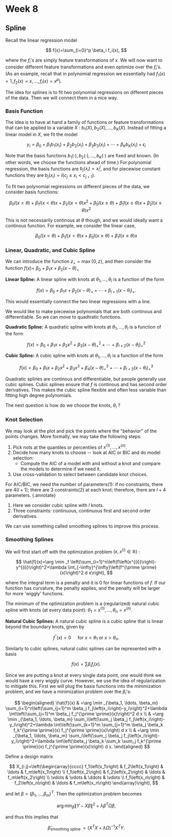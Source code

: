 # Week 8

## Spline

Recall the linear regression model

$$
f(x)=\sum_{i=0}^p \beta_i f_i(x), 
$$

where the $f_i$'s are simply feature transformations of $x$. We will now want to consider different feature transformations and even optimize over the $f_i$'s. (As an example, recall that in polynomial regression we essentially had $\left.f_1(x)=1, f_2(x)=x, \dots, f_i(x)=x^{p}\right)$. 

The idea for splines is to fit two polynomial regressions on different pieces of the data. Then we will connect them in a nice way.

### Basis Function

The idea is to have at hand a family of functions or feature transformations that can be applied to a variable $X$ : $b_1(X), b_2(X), \dots, b_K(X)$. Instead of fitting a linear model in $X$, we fit the model

$$
y_i=\beta_0+\beta_1 b_1\left(x_i\right)+\beta_2 b_2\left(x_i\right)+\beta_3 b_3\left(x_i\right)+\cdots+\beta_K b_K\left(x_i\right)+\epsilon_i
$$

Note that the basis functions $b_1(\cdot), b_2(\cdot), \ldots, b_K(\cdot)$ are fixed and known. (In other words, we choose the functions ahead of time.) For polynomial regression, the basis functions are $b_j\left(x_i\right)=x_i^j$, and for piecewise constant functions they are $b_j\left(x_i\right)=I\left(c_j \leq x_i<c_{j+1}\right)$. 

To fit two polynomial regressions on different pieces of the data, we consider basis functions:

$$
\beta_0 I(x<\theta)+\beta_1 I(x<\theta) x+\beta_2 I(x<\theta) x^2+\tilde{\beta}_0 I(x\geq\theta)+\tilde{\beta}_1 I(x\geq\theta) x+\tilde{\beta}_2 I(x\geq\theta) x^2
$$

This is not necessarily continous at $\theta$ though, and we would ideally want a continous function. For example, we consider the linear case, 

$$
\beta_0 I(x<\theta)+\beta_1 I(x<\theta) x+\tilde{\beta}_0 I(x\geq\theta)+\tilde{\beta}_1 I(x\geq\theta) x
$$

### Linear, Quadratic, and Cubic Spline

We can introduce the function $z_{+}=\max \{0, z\}$, and then consider the function $f(x)=$ $\beta_0+\beta_1 x+\beta_2(x-\theta)_{+}$

**Linear Spline:** A linear spline with knots at $\theta_1, \ldots, \theta_l$ is a function of the form

$$
f(x)=\beta_0+\beta_1 x+\beta_2(x-\theta)_{+}+\cdots+\beta_{l+1}\left(x-\theta_l\right)_{+}.
$$

This would essentially connect the two linear regressions with a line. 

We would like to make piecewise polynomials that are both continous and differentiable. So we can move to quadtratic functions.

**Quadratic Spline:** A quadratic spline with knots at $\theta_1, \ldots, \theta_l$ is a function of the form

$$
f(x)=\beta_0+\beta_1 x+\beta_2 x^2 + \beta_3(x-\theta)_{+}^2+\cdots+\beta_{l+2}\left(x-\theta_l\right)_{+}^2
$$

**Cubic Spline:** A cubic spline with knots at $\theta_1, \ldots, \theta_l$ is a function of the form

$$
f(x)=\beta_0+\beta_1 x+\beta_2 x^2+\beta_3 x^3 + \beta_4(x-\theta)_{+}^3+\cdots+\beta_{l+3}\left(x-\theta_l\right)_{+}^3
$$


Quadratic splines are continous and differentiable, but people generally use cubic splines. Cubic splines ensure that $f$ is continous and has second order derivatives. This makes the cubic spline flexible and often less variable than fitting high degree polynomials.

The next question is how do we choose the knots, $\theta_i$ ?

### Knot Selection

We may look at the plot and pick the points where the "behavior" of the points changes. More formally, we may take the following steps: 

1. Pick nots at the quantiles or percentiles of $x^{(1)},\dots,x^{(n)}$. 
2. Decide how many knots to choose -- look at AIC or BIC and do model selection: 
    - Compute the AIC of a model with and without a knot and compare the models to determine if we need it. 
3. Use cross-validation to select between candidate knot choices. 

For AIC/BIC, we need the number of parameters(1): if no constraints, there are $4(l+1)$; there are 3 constraints(2) at each knot; therefore, there are $l+4$ parameters. 
{.annotate}

1. Here we consider cubic spline with $l$ knots.
2. Three constraints: continuous, continuous first and second order derivatives. 

We can use something called smoothing splines to improve this process. 

### Smoothing Splines

We will first start off with the optimization problem $\left(x, x^{(i)} \in \mathbb{R}\right)$ :

$$
\hat{f}(x)=\arg \min _f \left(\sum_{i=1}^n\left(f\left(x^{(i)}\right)-y^{(i)}\right)^2+\lambda \int_{-\infty}^{\infty}\left(f^{\prime \prime}(x)\right)^2 d x\right),
$$


where the integral term is a penalty and it is 0 for linear functions of $f$. If our function has curvature, the penalty applies, and the penalty will be larger for more 'wiggly' functions. 

The minimum of the optimization problem is a (regularized) natural cubic spline with knots (at every data point): $\theta_1=x^{(1)},\dots, \theta_n=x^{(n)}$. 

**Natural Cubic Splines:** A natural cubic spline is a cubic spline that is linear beyond the boundary knots, given by 

$$
f^{\prime \prime}(x)=0 \quad \text { for } x<\theta_1 \text { or } x>\theta_n. 
$$


Similarly to cubic splines, natural cubic splines can be represented with a basis 

$$
f(x)=\sum \beta_i f_i(x). 
$$

Since we are putting a knot at every single data point, one would think we would have a very wiggly curve. However, we use the idea of regularization to mitigate this. First we will plug the basis functions into the minimization problem, and we have a minimization problem over the $\beta_i$'s:

$$
\begin{aligned}
\hat{f}(x) & =\arg \min _{\beta_1, \ldots, \beta_m} \sum_{i=1}^n\left(\sum_{j=1}^m \beta_j f_j\left(x_i\right)-y_i\right)^2+\lambda \int\left(\sum_{j=1}^m \beta_j f_j^{\prime \prime}(x)\right)^2 d x \\
& =\arg \min _{\beta_1, \ldots, \beta_m} \sum_i\left(\sum_j \beta_j f_j\left(x_i\right)-y_i\right)^2+\lambda \int\left(\sum_{k=1}^m \sum_{j=1}^m \beta_j \beta_k f_k^{\prime \prime}(x) f_j^{\prime \prime}(x)\right) d x \\
& =\arg \min _{\beta_1, \ldots, \beta_m} \sum_i\left(\sum_j \beta_j f_j\left(x_i\right)-y_i\right)^2+\lambda \int\left(\beta_j \beta_k \sum_k \sum_j f_k^{\prime \prime}(x) f_j^{\prime \prime}(x)\right) d x. 
\end{aligned}
$$

Define a design matrix

$$
X_{i j}=\left(\begin{array}{cccc}
f_1\left(x_1\right) & f_2\left(x_1\right) & \ldots & f_m\left(x_1\right) \\
f_1\left(x_2\right) & f_2\left(x_2\right) & \ldots & f_m\left(x_2\right) \\
\vdots & \vdots & \ddots & \vdots \\
f_1\left(x_n\right) & f_2\left(x_n\right) & \ldots & f_m\left(x_n\right)
\end{array}\right),
$$

and let $\beta=\left(\beta_1, \ldots, \beta_m\right)^T$. Then the optimization problem becomes

$$
\arg \min _\beta\|Y-X \beta\|^2+\lambda \beta^T \Omega \beta,
$$

and thus this implies that

$$
\hat{\beta}_{\text {smoothing spline }}=\left(X^T X+\lambda \Omega\right)^{-1} X^T Y. 
$$



